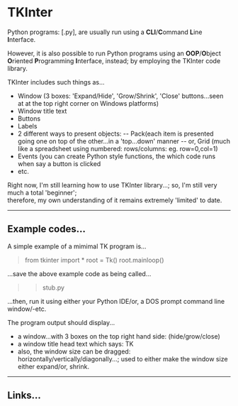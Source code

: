 # TKInter

Python programs: [.py], are usually run using a **CLI**/**C**ommand **L**ine **I**nterface.

However, it is also possible to run Python programs using an **OOP**/**O**bject **O**riented **P**rogramming **I**nterface, instead;
by employing the TKInter code library.

TKInter includes such things as...

- Window (3 boxes: 'Expand/Hide', 'Grow/Shrink', 'Close' buttons...seen at at the top right corner on Windows platforms)
- Window title text
- Buttons
- Labels
- 2 different ways to present objects: 
-- Pack(each item is presented going one on top of the other...in a 'top...down' manner
-- or, Grid (much like a spreadsheet using numbered: rows/columns: eg. row=0,col=1)
- Events (you can create Python style functions, the which code runs when say a button is clicked
- etc.

Right now, I'm still learning how to use TKInter library...; so, I'm still very much a total 'beginner';  
therefore, my own understanding of it remains extremely 'limited' to date.  

-----

## Example codes...

A simple example of a mimimal TK program is...

> from tkinter import *
> root = Tk()
> root.mainloop()

...save the above example code as being called...

>> stub.py

...then, run it using either your Python IDE/or, a DOS prompt command line window/-etc.

The program output should display...
- a window...with 3 boxes on the top right hand side: (hide/grow/close)
- a window title head text which says: TK
- also, the window size can be dragged: horizontally/vertically/diagonally...;
  used to either make the window size either expand/or, shrink. 

-----

## Links...
